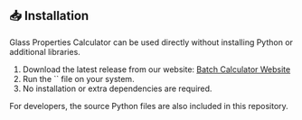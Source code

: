 ## 📥 Installation

Glass Properties Calculator can be used directly without installing Python or additional libraries.

1. Download the latest release from our website: [Batch Calculator Website](https://batch-calculator.vercel.app/)
2. Run the `` file on your system.  
3. No installation or extra dependencies are required.

For developers, the source Python files are also included in this repository.
